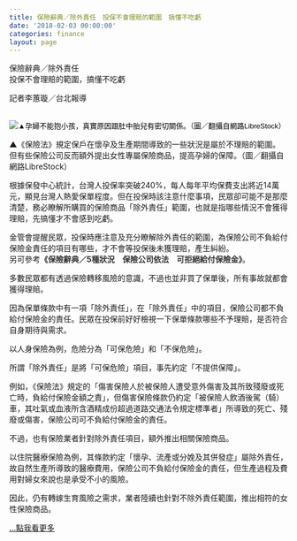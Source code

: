 ```yaml
---
title: 保險辭典／除外責任　投保不會理賠的範圍　搞懂不吃虧
date: '2018-02-03 00:00:00'
categories: finance
layout: page
---
```


<div class="text">
			<div>
	<div class="title-1">保險辭典／除外責任<br>投保不會理賠的範圍，搞懂不吃虧</div></div>

<p >
	<div class="author">記者李蕙璇／台北報導</div></p>
<div>
	&nbsp;</div>
<div>
	<img alt="▲孕婦不能抱小孩，真實原因跟肚中胎兒有密切關係。（圖／翻攝自網路LibreStock）" src="https://cdn2.ettoday.net/images/2849/d2849606.jpg" style="background: transparent; color: rgb(0, 0, 0); font-family: Meiryo, &quot;Meiryo UI&quot;, &quot;Microsoft JhengHei UI&quot;, &quot;Microsoft JhengHei&quot;, sans-serif; font-size: 13px; box-sizing: border-box; margin: 0px; padding: 0px; border: none; outline: 0px; vertical-align: bottom; "></div>
<div class="fb-quote fb_iframe_widget" fb-iframe-plugin-query="app_id=&amp;container_width=146&amp;href=http%3A%2F%2Flsapp.leishan.com.tw%2Findex.php%3FREQUEST_ID%3DbW9kPW5ld3MmcGFnZT1kZXRhaWwmTmV3c0lEPTI1NDg%3D%26pn%3D2&amp;locale=zh_TW&amp;sdk=joey" fb-xfbml-state="rendered" style="box-sizing: border-box; font-family: Meiryo, &quot;Meiryo UI&quot;, &quot;Microsoft JhengHei UI&quot;, &quot;Microsoft JhengHei&quot;, sans-serif; margin: 0px; padding: 0px; border: none; outline: 0px; font-size: 13px; vertical-align: baseline; background: transparent; position: absolute; left: -9999px; top: 861px;"><span style="vertical-align: bottom; width: 146px; height: 48px;"><iframe name="f995ee6406fe2c" width="1000px" height="1000px" frameborder="0" allowtransparency="true" allowfullscreen="true" scrolling="no" title="fb:quote Facebook Social Plugin" src="https://www.facebook.com/plugins/quote.php?app_id=&amp;channel=http%3A%2F%2Fstaticxx.facebook.com%2Fconnect%2Fxd_arbiter%2Fr%2FNh1oH0K63yz.js%3Fversion%3D42%23cb%3Df53449044f7a4%26domain%3Dlsapp.leishan.com.tw%26origin%3Dhttp%253A%252F%252Flsapp.leishan.com.tw%252Ff3f7a696eaec0e%26relation%3Dparent.parent&amp;container_width=146&amp;href=http%3A%2F%2Flsapp.leishan.com.tw%2Findex.php%3FREQUEST_ID%3DbW9kPW5ld3MmcGFnZT1kZXRhaWwmTmV3c0lEPTI1NDg%3D%26pn%3D2&amp;locale=zh_TW&amp;sdk=joey" class=""></iframe></span></div>
<p>
	<span >▲《保險法》規定保戶在懷孕及生產期間導致的一些狀況是屬於不理賠的範圍。但有些保險公司反而額外提出女性專屬保險商品，提高孕婦的保障。（圖／翻攝自網路LibreStock）</span></p>
<p>
	<span >根據保發中心統計，台灣人投保率突破240%，每人每年平均保費支出將近14萬元，顯見台灣人熱愛保單程度。但在投保時該注意什麼事項，民眾卻可能不是那麼清楚，務必瞭解所購買的保險商品「除外責任」範圍，也就是指哪些情況不會獲得理賠，先搞懂才不會感到吃虧。</span></p>
<p>
	<span >金管會提醒民眾，投保時應注意及充分瞭解除外責任的範圍，為保險公司不負給付保險金責任的項目有哪些，才不會等投保後未獲理賠，產生糾紛。<br>另可參考<a href="https://www.ettoday.net/news/20180201/1104888.htm?ercamp=sorted_hot_news" style="box-sizing: border-box; margin: 0px; padding: 0px; border: none; vertical-align: baseline; background: transparent; outline: none; color: rgb(51, 51, 51); text-decoration-line: none;"><strong style="box-sizing: border-box; margin: 0px; padding: 0px; border: none; outline: 0px; vertical-align: baseline; background: transparent;">《保險辭典／5種狀況　保險公司依法　可拒絕給付保險金》</strong></a>。</span></p>
<p >
	<span>多數民眾都有透過保險轉移風險的意識，不過也並非買了保單後，所有事故就都會獲得理賠。</span></p>
<p>
	<span>因為保單條款中有一項「除外責任」，在「除外責任」中的項目，保險公司都不負給付保險金的責任。民眾在投保前好好檢視一下保單條款哪些不予理賠，是否符合自身期待與需求。</span></p>
<p >
	<span>以人身保險為例，危險分為「可保危險」和「不保危險」。</span></p>
<p >
	<span>所謂「除外責任」是將「可保危險」項目，事先約定「不提供保障」。</span></p>
<p >
	<span>例如，《保險法》規定的「傷害保險人於被保險人遭受意外傷害及其所致殘廢或死亡時，負給付保險金額之責」，但傷害保險條款仍約定「被保險人飲酒後駕（騎）車，其吐氣或血液所含酒精成份超過道路交通法令規定標準者」所導致的死亡、殘廢或傷害，保險公司可不負給付保險金的責任。</span></p>
<p >
	<span >不過，也有保險業者針對除外責任項目，額外推出相關保險商品。</span></p>
<p >
	<span>以住院醫療保險為例，其條款約定「懷孕、流產或分娩及其併發症」屬除外責任，故自然生產所導致的醫療費用，保險公司不負給付保險金的責任，但生產過程及費用對婦女來說也是承受不小的風險。</span></p>
<p >
<span >因此，仍有轉嫁生育風險之需求，業者陸續也針對不除外責任範圍，推出相符的女性保險商品。</span>
	<p></p>
	<a href="https://www.ettoday.net/news/20180205/1107100.htm" target="_blank"><span class="more">...點我看更多</span></a></p>